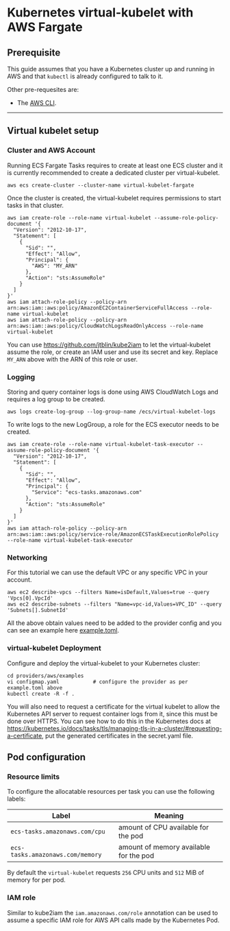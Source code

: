 # Kubernetes virtual-kubelet with AWS Fargate

## Prerequisite

This guide assumes that you have a Kubernetes cluster up and running in AWS and that `kubectl` is already configured to talk to it.

Other pre-requesites are:

* The [AWS CLI](https://aws.amazon.com/cli/).

---

## Virtual kubelet setup

### Cluster and AWS Account

Running ECS Fargate Tasks requires to create at least one ECS cluster and it is currently
recommended to create a dedicated cluster per virtual-kubelet.

```console
aws ecs create-cluster --cluster-name virtual-kubelet-fargate
```

Once the cluster is created, the virtual-kubelet requires permissions to start tasks in that
cluster.

```console
aws iam create-role --role-name virtual-kubelet --assume-role-policy-document '{
  "Version": "2012-10-17",
  "Statement": [
    {
      "Sid": "",
      "Effect": "Allow",
      "Principal": {
        "AWS": "MY_ARN"
      },
      "Action": "sts:AssumeRole"
    }
  ]
}'
aws iam attach-role-policy --policy-arn arn:aws:iam::aws:policy/AmazonEC2ContainerServiceFullAccess --role-name virtual-kubelet
aws iam attach-role-policy --policy-arn arn:aws:iam::aws:policy/CloudWatchLogsReadOnlyAccess --role-name virtual-kubelet
```

You can use https://github.com/jtblin/kube2iam to let the virtual-kubelet assume the role, or create an
IAM user and use its secret and key. Replace `MY_ARN` above with the ARN of this role or user.

### Logging

Storing and query container logs is done using AWS CloudWatch Logs and requires
a log group to be created.

```console
aws logs create-log-group --log-group-name /ecs/virtual-kubelet-logs
```

To write logs to the new LogGroup, a role for the ECS executor needs to be created.

```console
aws iam create-role --role-name virtual-kubelet-task-executor --assume-role-policy-document '{
  "Version": "2012-10-17",
  "Statement": [
    {
      "Sid": "",
      "Effect": "Allow",
      "Principal": {
        "Service": "ecs-tasks.amazonaws.com"
      },
      "Action": "sts:AssumeRole"
    }
  ]
}'
aws iam attach-role-policy --policy-arn arn:aws:iam::aws:policy/service-role/AmazonECSTaskExecutionRolePolicy --role-name virtual-kubelet-task-executor
```

### Networking

For this tutorial we can use the default VPC or any specific VPC in your account.

```console
aws ec2 describe-vpcs --filters Name=isDefault,Values=true --query 'Vpcs[0].VpcId'
aws ec2 describe-subnets --filters "Name=vpc-id,Values=VPC_ID" --query 'Subnets[].SubnetId'
```

All the above obtain values need to be added to the provider config and you can see an example here [example.toml](./example.toml).

### virtual-kubelet Deployment

Configure and deploy the virtual-kubelet to your Kubernetes cluster:

```console
cd providers/aws/examples
vi configmap.yaml           # configure the provider as per example.toml above
kubectl create -R -f .
```

You will also need to request a certificate for the virtual kubelet to allow the Kubernetes API server to request
container logs from it, since this must be done over HTTPS. You can see how to do this in the Kubernetes docs
at https://kubernetes.io/docs/tasks/tls/managing-tls-in-a-cluster/#requesting-a-certificate, put the generated certificates
in the secret.yaml file.

## Pod configuration

### Resource limits

To configure the allocatable resources per task you can use the following labels:

| Label | Meaning
|-----------------------------|------------------------|
| `ecs-tasks.amazonaws.com/cpu` | amount of CPU available for the pod |
| `ecs-tasks.amazonaws.com/memory` | amount of memory available for the pod |

By default the `virtual-kubelet` requests `256` CPU units and `512` MiB of memory for per pod.

### IAM role

Similar to kube2iam the `iam.amazonaws.com/role` annotation can be used to assume a
specific IAM role for AWS API calls made by the Kubernetes Pod.
